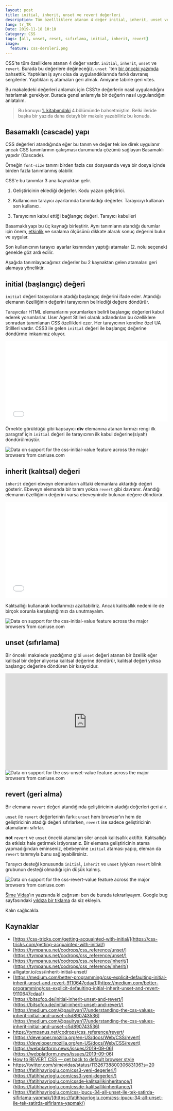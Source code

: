 ```yaml
---
layout: post
title: initial, inherit, unset ve revert değerleri
description: Tüm özellliklere atanan 4 değer initial, inherit, unset ve revert değerleri
lang: tr_TR
Date: 2019-11-18 10:10
Category: CSS
tags: [all, unset, reset, sıfırlama, initial, inherit, revert]
image:
  feature: css-dersleri.png
---
```


CSS'te tüm özelliklere atanan 4 değer vardır. `initial`, `inherit`, `unset` ve `revert`. Burada bu değerlere değineceğiz. `unset `'ten [bir önceki yazımda](https://fatihhayrioglu.com/css-ipucu-34-all-unset-ile-tek-satirda-sifirlama-yapmak/) bahsettik. Yaptıkları iş aynı olsa da uygulandıklarında farklı davranış sergilerler. Yaptıkları iş atamaları geri almak. Amiyane tabirle geri vites.

Bu makaledeki değerleri anlamak için CSS'te değerlerin nasıl uygulandığını hatırlamak gerekiyor. Burada genel anlamıyla bir değerin nasıl uygulandığını anlatalım. 

> Bu konuyu [1. kitabımdaki](https://fatihhayrioglu.com/kitap/) 4.bölümünde bahsetmiştim. Belki ileride başka bir yazıda daha detaylı bir makale yazabiliriz bu konuda.

## Basamaklı (cascade) yapı

CSS değerleri atandığında eğer bu tanım ve değer tek ise direk uygulanır ancak CSS tanımlarının çakışması durumunda çözümü sağlayan Basamaklı yapıdır (Cascade). 

Örneğin `font-size` tanımı birden fazla css dosyasında veya bir dosya içinde birden fazla tanımlanmış olabilir.

CSS'e bu tanımlar 3 ana kaynaktan gelir.

 1. Geliştiricinin eklediği değerler. Kodu yazan
    geliştirici.
    
 2. Kullanıcının tarayıcı ayarlarında tanımladığı değerler. Tarayıcıyı kullanan son kullanıcı.
    
 3. Tarayıcının kabul ettiği bağlangıç değeri. Tarayıcı kabulleri

Basamaklı yapı bu üç kaynağı birleştirir. Aynı tanımların atandığı durumlar için önem, [etkinlik](https://fatihhayrioglu.com/cssde-tanimlamalar-ve-etkinliklerispecificity/) ve sıralama ölçüsünü dikkate alarak sonuç değerini bulur ve uygular.

Son kullanıcının tarayıcı ayarlar kısmından yaptığı atamalar (2. nolu seçenek) genelde göz ardı edilir.

Aşağıda tanımlayacağımız değerler bu 2 kaynaktan gelen atamaları geri alamaya yöneliktir.

## initial (başlangıç) değeri

`initial` değeri tarayıcıların atadığı başlangıç değerini ifade eder. Atandığı elemanın özelliğinin değerini tarayıcının belirlediği değere döndürür.

Tarayıcılar HTML elemanlarını yorumlarken belirli başlangıç değerleri kabul ederek yorumlarlar. User Agent Stilleri olarak adlandırılan bu özelliklere sonradan tanımlanan CSS özellikleri ezer. Her tarayıcının kendine özel UA Stillleri vardır. CSS3 ile gelen `initial` değeri ile başlangıç değerine döndürme imkanımız oluyor.

<iframe scrolling="no" height="250" frameborder="0" style="width: 100%;overflow: hidden;" allowtransparency="true" data-height="250" src="//codepen.io/fatihhayri/embed/wAJel?type=result&amp;height=250" id="cp_embed_hgplm"></iframe>

Örnekte görüldüğü gibi kapsayıcı **div** elemanına atanan kırmızı rengi ilk paragraf için `initial` değeri ile tarayıcının ilk kabul değerine(siyah) döndürülmüştür.

<picture>
<source type="image/webp" srcset="https://caniuse.bitsofco.de/static/v1/css-initial-value-1741162839134.webp">
<source type="image/png" srcset="https://caniuse.bitsofco.de/static/v1/css-initial-value-1741162839134.png">
<img src="https://caniuse.bitsofco.de/static/v1/css-initial-value-1741162839134.jpg" alt="Data on support for the css-initial-value feature across the major browsers from caniuse.com">
</picture>


## inherit (kalıtsal) değeri

`inherit` değeri ebveyn elemanların alttaki elemanlara aktardığı değeri gösterir. Ebeveyn elemanda bir tanım yoksa `revert` gibi davranır. Atandığı elemanın özelliğinin değerini varsa ebeveyninde bulunan değere döndürür.

<iframe height='300' scrolling='no' title='inheritance' src='//codepen.io/fatihhayri/embed/EQEKdq/?height=300&theme-id=13521&default-tab=css,result&embed-version=2' frameborder='no' allowtransparency='true' allowfullscreen='true' style='width: 100%;'>See the Pen <a href='https://codepen.io/fatihhayri/pen/EQEKdq/'>inheritance</a> by Fatih  (<a href='https://codepen.io/fatihhayri'>@fatihhayri</a>) on <a href='https://codepen.io'>CodePen</a>.
</iframe>

Kalıtsallığı kullanarak kodlarımızı azaltabiliriz. Ancak kalıtsallık nedeni ile de birçok sorunla karşılaştığımızı da unutmayalım.

<picture>
<source type="image/webp" srcset="https://caniuse.bitsofco.de/static/v1/css-initial-value-1741162839134.webp">
<source type="image/png" srcset="https://caniuse.bitsofco.de/static/v1/css-initial-value-1741162839134.png">
<img src="https://caniuse.bitsofco.de/static/v1/css-initial-value-1741162839134.jpg" alt="Data on support for the css-initial-value feature across the major browsers from caniuse.com">
</picture>

## unset (sıfırlama)

Bir önceki makalede yazdığımız gibi `unset` değeri atanan bir özellik eğer kalıtsal bir değer alıyorsa kalıtsal değerine döndürür, kalıtsal değeri yoksa başlangıç değerine döndüren bir kısayoldur.

<iframe height="300" style="width: 100%;" scrolling="no" title="all: unset test" src="https://codepen.io/fatihhayri/embed/oNNqMvX?height=300&theme-id=13521&default-tab=css,result" frameborder="no" allowtransparency="true" allowfullscreen="true">
  See the Pen <a href='https://codepen.io/fatihhayri/pen/oNNqMvX'>all: unset test</a> by Fatih 
  (<a href='https://codepen.io/fatihhayri'>@fatihhayri</a>) on <a href='https://codepen.io'>CodePen</a>.
</iframe>

<picture>
<source type="image/webp" srcset="https://caniuse.bitsofco.de/static/v1/css-unset-value-1741162891126.webp">
<source type="image/png" srcset="https://caniuse.bitsofco.de/static/v1/css-unset-value-1741162891126.png">
<img src="https://caniuse.bitsofco.de/static/v1/css-unset-value-1741162891126.jpg" alt="Data on support for the css-unset-value feature across the major browsers from caniuse.com">
</picture>

## revert (geri alma)

Bir elemana `revert` değeri atandığında geliştiricinin atadığı değerleri geri alır.

`unset` ile `revert` değerlerinin farkı: `unset` hem browser'ın hem de geliştiricinin atadığı değeri sıfırlarken, `revert` ise sadece geliştiricinin atamalarını sıfırlar.

**not** `revert` ve `unset` önceki atamaları siler ancak kalıtsallık aktiftir.  Kalıtsallığı da etkisiz hale getirmek istiyorsanız. Bir elemana geliştiricinin atama yapmadığından eminseniz, ebebeynine `initial` ataması yapıp, eleman da `revert` tanımıyla bunu sağlayabilirsiniz.

Tarayıcı desteği konusunda `initial`, `inherit` ve `unset` iyiyken `revert` blink grubunun desteği olmadığı için düşük kalmış. 

<picture>
<source type="image/webp" srcset="https://caniuse.bitsofco.de/static/v1/css-revert-value-1741162910877.webp">
<source type="image/png" srcset="https://caniuse.bitsofco.de/static/v1/css-revert-value-1741162910877.png">
<img src="https://caniuse.bitsofco.de/static/v1/css-revert-value-1741162910877.jpg" alt="Data on support for the css-revert-value feature across the major browsers from caniuse.com">
</picture>

[Šime Vidas](https://twitter.com/simevidas)'ın yazısında ki çağrısını ben de burada tekrarlıyayım. Google bug sayfasındaki [yıldıza bir tıklama](https://bugs.chromium.org/p/chromium/issues/detail?id=579788) da siz ekleyin.

Kalın sağlıcakla.

## Kaynaklar

- [https://css-tricks.com/getting-acquainted-with-initial/](https://css-tricks.com/getting-acquainted-with-initial/)
- [https://tympanus.net/codrops/css_reference/unset/](https://tympanus.net/codrops/css_reference/unset/)
- [https://tympanus.net/codrops/css_reference/inherit/](https://tympanus.net/codrops/css_reference/inherit/)
- alligator.io/css/inherit-initial-unset/
- [https://medium.com/better-programming/css-explicit-defaulting-initial-inherit-unset-and-revert-9110647cdaa1](https://medium.com/better-programming/css-explicit-defaulting-initial-inherit-unset-and-revert-9110647cdaa1)
- [https://bitsofco.de/initial-inherit-unset-and-revert/](https://bitsofco.de/initial-inherit-unset-and-revert/)
- [https://medium.com/@paulryan17/understanding-the-css-values-inherit-initial-and-unset-c5d890743536](https://medium.com/@paulryan17/understanding-the-css-values-inherit-initial-and-unset-c5d890743536)
- https://tympanus.net/codrops/css_reference/revert/
- [https://developer.mozilla.org/en-US/docs/Web/CSS/revert](https://developer.mozilla.org/en-US/docs/Web/CSS/revert)
- [https://webplatform.news/issues/2019-09-06](https://webplatform.news/issues/2019-09-06)
- [How to REVERT CSS — get back to default browser style](https://www.youtube.com/watch?v=GAjoVRmipcU)
- https://twitter.com/simevidas/status/1132673880030683136?s=20
- [https://fatihhayrioglu.com/css3-yeni-degerleri/](https://fatihhayrioglu.com/css3-yeni-degerleri/)
- [https://fatihhayrioglu.com/cssde-kalitsallikinheritance/](https://fatihhayrioglu.com/cssde-kalitsallikinheritance/)
- [https://fatihhayrioglu.com/css-ipucu-34-all-unset-ile-tek-satirda-sifirlama-yapmak/](https://fatihhayrioglu.com/css-ipucu-34-all-unset-ile-tek-satirda-sifirlama-yapmak/)